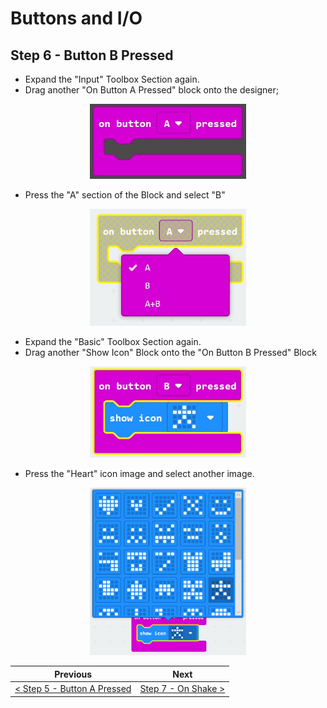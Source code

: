 # Buttons and I/O #

## Step 6 - Button B Pressed ##

- Expand the "Input" Toolbox Section again.
- Drag another "On Button A Pressed" block onto the designer;

<p align="center">
    <img src="images/5-button-a-pressed.jpg" width="250px" >
</p>

- Press the "A" section of the Block and select "B"

<p align="center">
    <img src="images/6-button-b-pressed.jpg" width="250px" >
</p>

- Expand the "Basic" Toolbox Section again.
- Drag another "Show Icon" Block onto the "On Button B Pressed" Block

<p align="center">
    <img src="images/6-button-b-pressed-icon.jpg" width="250px" >
</p>

- Press the "Heart" icon image and select another image.

<p align="center">
    <img src="images/6-button-b-pressed-icon-choice.jpg" width="250px" >
</p>

| Previous | Next |
| -------- | ---- |
| [< Step 5 - Button A Pressed](5-button-a-pressed.md) | [Step 7 - On Shake >](7-on-shake.md) |